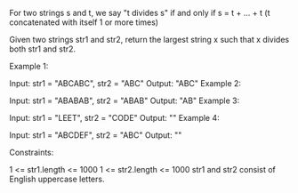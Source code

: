 For two strings s and t, we say "t divides s" if and only if s = t + ... + t  (t concatenated with itself 1 or more times)

Given two strings str1 and str2, return the largest string x such that x divides both str1 and str2.

 

Example 1:

Input: str1 = "ABCABC", str2 = "ABC"
Output: "ABC"
Example 2:

Input: str1 = "ABABAB", str2 = "ABAB"
Output: "AB"
Example 3:

Input: str1 = "LEET", str2 = "CODE"
Output: ""
Example 4:

Input: str1 = "ABCDEF", str2 = "ABC"
Output: ""
 

Constraints:

1 <= str1.length <= 1000
1 <= str2.length <= 1000
str1 and str2 consist of English uppercase letters.